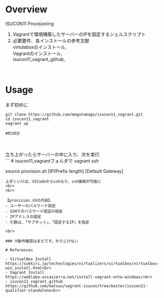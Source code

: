 # Overview
ISUCON11 Provisioning
1. Vagrantで環境構築したサーバーのIPを固定するシェルスクリプト
2. 必要要件、各インストールの参考文献<br>
virtulaboxのインストール,<br>
Vagrantのインストール,<br>
isucon11_vagrant_github,<br>
<br>

# Usage
まず初めに
```
git clone https://github.com/megutamago/isucon11_vagrant.git
cd isucon11_vagrant
vagrant up

#約30分
```

<br>
<br>
立ち上がったらサーバーの中に入り、次を実行<br>
```
# isucon11_vagrantフォルダで
vagrant ssh

source provision.sh [IP/Prefix length] [Default Gateway]
```
上手くいけば、VSCodeからsshなり、ssh接続が可能に
<br>
<br>

【provision.shの内容】
- ユーザーのパスワード設定
- SSHでのパスワード認証の設定
- IPアドレスの固定
- 引数は,「サブネット」、「固定するIP」を指定

<br>

### ※動作確認はまだです。かたじけない

# References

- VirtualBox Install
https://sukkiri.jp/technologies/virtualizers/virtualbox/virtualbox-win_install.html<br>
- Vagrant Install
https://weblabo.oscasierra.net/install-vagrant-onto-windows/<br>
- isucon11_vagrant_github
https://github.com/matsuu/vagrant-isucon/tree/master/isucon11-qualifier-standalone<br>
